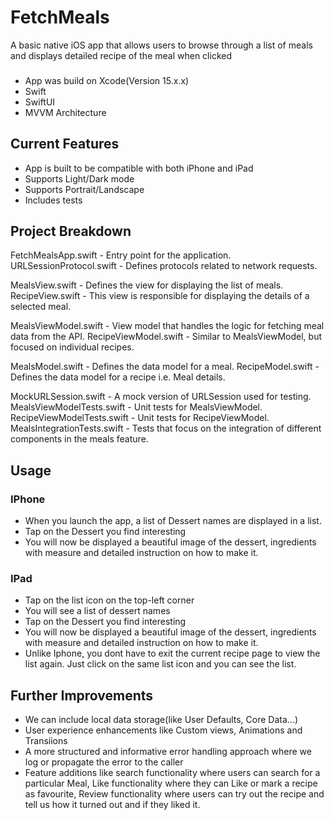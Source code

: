 # FetchMeals

A basic native iOS app that allows users to browse through a list of meals and displays detailed recipe of the meal when clicked 


###
- App was build on Xcode(Version 15.x.x)
- Swift
- SwiftUI
- MVVM Architecture


## Current Features
- App is built to be compatible with both iPhone and iPad
- Supports Light/Dark mode
- Supports Portrait/Landscape
- Includes tests


## Project Breakdown
FetchMealsApp.swift - Entry point for the application.
URLSessionProtocol.swift - Defines protocols related to network requests.

MealsView.swift - Defines the view for displaying the list of meals.
RecipeView.swift - This view is responsible for displaying the details of a selected meal.

MealsViewModel.swift - View model that handles the logic for fetching meal data from the API.
RecipeViewModel.swift - Similar to MealsViewModel, but focused on individual recipes.

MealsModel.swift - Defines the data model for a meal.
RecipeModel.swift - Defines the data model for a recipe i.e. Meal details.

MockURLSession.swift - A mock version of URLSession used for testing.
MealsViewModelTests.swift - Unit tests for MealsViewModel. 
RecipeViewModelTests.swift - Unit tests for RecipeViewModel. 
MealsIntegrationTests.swift - Tests that focus on the integration of different components in the meals feature. 


## Usage
### IPhone
- When you launch the app, a list of Dessert names are displayed in a list.
- Tap on the Dessert you find interesting
- You will now be displayed a beautiful image of the dessert, ingredients with measure and detailed instruction on how to make it.
### IPad
- Tap on the list icon on the top-left corner
- You will see a list of dessert names
- Tap on the Dessert you find interesting
- You will now be displayed a beautiful image of the dessert, ingredients with measure and detailed instruction on how to make it.
- Unlike Iphone, you dont have to exit the current recipe page to view the list again. Just click on the same list icon and you can see the list.


## Further Improvements
- We can include local data storage(like User Defaults, Core Data...)
- User experience enhancements like Custom views, Animations and Transiions
- A more structured and informative error handling approach where we log or propagate the error to the caller
- Feature additions like search functionality where users can search for a particular Meal, Like functionality where they can Like or mark a recipe as favourite, Review functionality where users can try out the recipe and tell us how it turned out and if they liked it.





